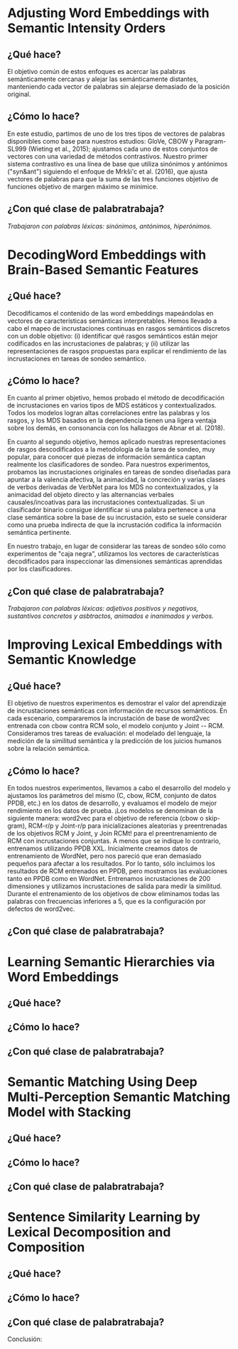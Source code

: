 
# Adjusting Word Embeddings with Semantic Intensity Orders
## ¿Qué hace? 
El objetivo común de estos enfoques es acercar las palabras semánticamente cercanas y alejar las semánticamente distantes, manteniendo cada vector de palabras sin alejarse demasiado de la posición original.
## ¿Cómo lo hace? 
En este estudio, partimos de uno de los tres tipos de vectores de palabras disponibles como base para nuestros estudios: GloVe, CBOW y Paragram-SL999 (Wieting et al., 2015); ajustamos cada uno de estos conjuntos de vectores con una variedad de métodos contrastivos. Nuestro primer sistema contrastivo es una línea de base que utiliza sinónimos y antónimos ("syn&ant") siguiendo el enfoque de Mrkši'c et al. (2016), que ajusta vectores de palabras para que la suma de las tres funciones objetivo de funciones objetivo de margen máximo se minimice.

## ¿Con qué clase de palabratrabaja? 
*Trabajaron con palabras léxicas: sinónimos, antónimos, hiperónimos.*

# DecodingWord Embeddings with Brain-Based Semantic Features
## ¿Qué hace? 
Decodificamos el contenido de las word embeddings mapeándolas en vectores de características semánticas interpretables.
Hemos llevado a cabo el mapeo de incrustaciones continuas en rasgos semánticos discretos con un doble objetivo: (i) identificar qué rasgos semánticos están mejor codificados en las incrustaciones de palabras; y (ii) utilizar las representaciones de rasgos propuestas para explicar el rendimiento de las incrustaciones en tareas de sondeo semántico.
  
## ¿Cómo lo hace? 
En cuanto al primer objetivo, hemos probado el método de decodificación de incrustaciones en varios tipos de MDS estáticos y contextualizados. Todos los modelos logran altas correlaciones entre las palabras y los rasgos, y los MDS basados en la dependencia tienen una ligera ventaja sobre los demás, en consonancia con los hallazgos de Abnar et al. (2018).
 
En cuanto al segundo objetivo, hemos aplicado nuestras representaciones de rasgos descodificados a la metodología de la tarea de sondeo, muy popular, para conocer qué piezas de información semántica captan realmente los clasificadores de sondeo. Para nuestros experimentos, probamos las incrustaciones originales en tareas de sondeo diseñadas para apuntar a la valencia afectiva, la animacidad, la concreción y varias clases de verbos derivadas de VerbNet para los MDS no contextualizados, y la animacidad del objeto directo y las alternancias verbales causales/incoativas para las incrustaciones contextualizadas. Si un clasificador binario consigue identificar si una palabra pertenece a una clase semántica sobre la base de su incrustación, esto se suele considerar como una prueba indirecta de que la incrustación codifica la información semántica pertinente. 
 
En nuestro trabajo, en lugar de considerar las tareas de sondeo sólo como experimentos de "caja negra", utilizamos los vectores de características decodificados para inspeccionar las dimensiones semánticas aprendidas por los clasificadores. 

## ¿Con qué clase de palabratrabaja? 
*Trabajaron con palabras léxicas: adjetivos positivos y negativos, sustantivos concretos y asbtractos, animados e inanimados y verbos.*




# Improving Lexical Embeddings with Semantic Knowledge
## ¿Qué hace? 
El objetivo de nuestros experimentos es demostrar el valor del aprendizaje de incrustaciones semánticas con información de recursos semánticos. En cada escenario, compararemos la incrustación de base de word2vec entrenada con cbow contra RCM solo, el modelo conjunto y Joint -- RCM. Consideramos tres tareas de evaluación: el modelado del lenguaje, la medición de la similitud semántica y la predicción de los juicios humanos sobre la relación semántica.


## ¿Cómo lo hace? 

En todos nuestros experimentos, llevamos a cabo el desarrollo del modelo y ajustamos los parámetros del mismo (C, cbow, RCM, conjunto de datos PPDB, etc.) en los datos de desarrollo, y evaluamos el modelo de mejor rendimiento en los datos de prueba. ¡Los modelos se denominan de la siguiente manera: word2vec para el objetivo de referencia (cbow o skip-gram), RCM-r/p y Joint-r/p para inicializaciones aleatorias y preentrenadas de los objetivos RCM y Joint, y Join RCMt!
para el preentrenamiento de RCM con incrustaciones conjuntas. A menos que se indique lo contrario, entrenamos utilizando PPDB XXL.
Inicialmente creamos datos de entrenamiento de WordNet, pero nos pareció que eran demasiado pequeños para afectar a los resultados. Por lo tanto, sólo incluimos los resultados de RCM entrenados en PPDB, pero mostramos las evaluaciones tanto en PPDB como en WordNet.
Entrenamos incrustaciones de 200 dimensiones y utilizamos incrustaciones de salida para medir la similitud. Durante el entrenamiento de los objetivos de cbow eliminamos todas las palabras con frecuencias inferiores a 5, que es la configuración por defectos de word2vec.

## ¿Con qué clase de palabratrabaja? 


# Learning Semantic Hierarchies via Word Embeddings
## ¿Qué hace? 
## ¿Cómo lo hace? 
## ¿Con qué clase de palabratrabaja? 


# Semantic Matching Using Deep Multi-Perception Semantic Matching Model with Stacking
## ¿Qué hace? 
## ¿Cómo lo hace? 
## ¿Con qué clase de palabratrabaja? 


# Sentence Similarity Learning by Lexical Decomposition and Composition
## ¿Qué hace? 
## ¿Cómo lo hace? 
## ¿Con qué clase de palabratrabaja? 





Conclusión: 

